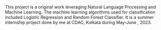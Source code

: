This project is a original work leveraging Natural Language Processing and Machine Learning.
The machine learning algorithms used for classification included Logistic Regression and Random Forest Classifier.
It is a summer internship project done by me at CDAC, Kolkata during May-June , 2023.
